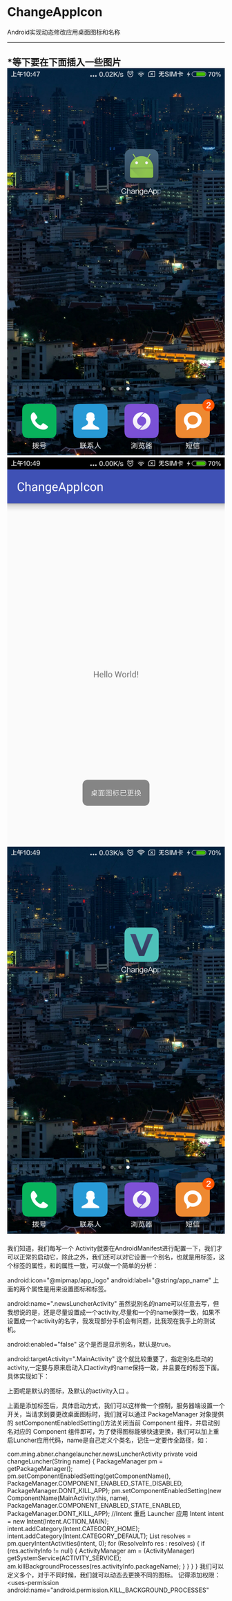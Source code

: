 # ChangeAppIcon
Android实现动态修改应用桌面图标和名称

---------------------------------
*等下要在下面插入一些图片
 ![image](https://github.com/Vension/ChangeAppIcon/blob/master/ScreenShots/Screenshot_1504233093.png?raw=true)
 ![image](https://github.com/Vension/ChangeAppIcon/blob/master/ScreenShots/device-2017-09-01-104923.png?raw=true)
 ![image](https://github.com/Vension/ChangeAppIcon/blob/master/ScreenShots/device-2017-09-01-104938.png?raw=true)
---------------------------------------
我们知道，我们每写一个 Activity就要在AndroidManifest进行配置一下，我们才可以正常的启动它，除此之外，我们还可以对它设置一个别名，也就是用<activity-alias>标签，这个标签的属性，和<activity>的属性一致，可以做一个简单的分析：

android:icon="@mipmap/app_logo"
android:label="@string/app_name"
上面的两个属性是用来设置图标和标签。

android:name=".newsLuncherActivity"
虽然说别名的name可以任意去写，但我想说的是，还是尽量设置成一个activity,尽量和一个<activity>的name保持一致，如果不设置成一个activity的名字，我发现部分手机会有问题，比我现在我手上的测试机。

android:enabled="false"
这个是否是显示别名，默认是true。

android:targetActivity=".MainActivity"
这个就比较重要了，指定别名启动的activity,一定要与原来启动入口activity的name保持一致，并且要在<activity>的标签下面。
具体实现如下：

<application
 android:allowBackup="true"
 android:icon="@mipmap/ic_launcher"
 android:label="@string/app_name"
 android:supportsRtl="true"
 android:theme="@style/AppTheme">
 <activity android:name=".MainActivity">
 <intent-filter>
  <action android:name="android.intent.action.MAIN" />
  <category android:name="android.intent.category.LAUNCHER" />
 </intent-filter>
 </activity>
</application>
上面呢是默认的图标，及默认的activity入口 。

<application
 android:allowBackup="true"
 android:icon="@mipmap/ic_launcher"
 android:label="@string/app_name"
 android:supportsRtl="true"
 android:theme="@style/AppTheme">
 <activity android:name=".MainActivity">
 <intent-filter>
  <action android:name="android.intent.action.MAIN" />
  <category android:name="android.intent.category.LAUNCHER" />
 </intent-filter>
 </activity>
 <activity-alias
 android:name=".newsLuncherActivity"
 android:enabled="false"
 android:icon="@mipmap/app_logo"
 android:label="@string/app_name"
 android:targetActivity=".MainActivity">
 <intent-filter>
  <action android:name="android.intent.action.MAIN" />
  <category android:name="android.intent.category.LAUNCHER" />
 </intent-filter>
 </activity-alias>
</application>
上面是添加<activity-alias>标签后，具体启动方式，我们可以这样做一个控制，服务器端设置一个开关，当请求到要更改桌面图标时，我们就可以通过 PackageManager 对象提供的 setComponentEnabledSetting()方法关闭当前 Component 组件，并启动别名对应的 Component 组件即可，为了使得图标能够快速更换，我们可以加上重启Luncher应用代码，name是自己定义个类名，记住一定要传全路径，如：

com.ming.abner.changelauncher.newsLuncherActivity
 private void changeLuncher(String name) {
 PackageManager pm = getPackageManager();
 pm.setComponentEnabledSetting(getComponentName(),
  PackageManager.COMPONENT_ENABLED_STATE_DISABLED, PackageManager.DONT_KILL_APP);
 pm.setComponentEnabledSetting(new ComponentName(MainActivity.this, name),
  PackageManager.COMPONENT_ENABLED_STATE_ENABLED, PackageManager.DONT_KILL_APP);
 //Intent 重启 Launcher 应用
 Intent intent = new Intent(Intent.ACTION_MAIN);
 intent.addCategory(Intent.CATEGORY_HOME);
 intent.addCategory(Intent.CATEGORY_DEFAULT);
 List<ResolveInfo> resolves = pm.queryIntentActivities(intent, 0);
 for (ResolveInfo res : resolves) {
  if (res.activityInfo != null) {
  ActivityManager am = (ActivityManager) getSystemService(ACTIVITY_SERVICE);
  am.killBackgroundProcesses(res.activityInfo.packageName);
  }
 }
 }
}
<activity-alias>我们可以定义多个，对于不同时候，我们就可以动态去更换不同的图标。
记得添加权限：
<uses-permission android:name="android.permission.KILL_BACKGROUND_PROCESSES"
